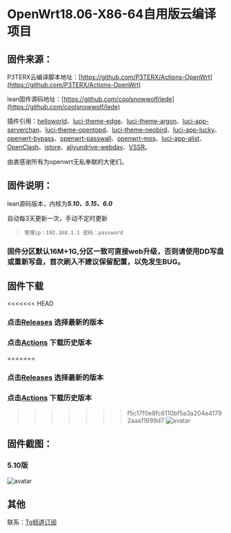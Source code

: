 # OpenWrt18.06-X86-64自用版云编译项目

## 固件来源：

P3TERX云编译脚本地址：[https://github.com/P3TERX/Actions-OpenWrt](https://github.com/P3TERX/Actions-OpenWrt)

lean固件源码地址：[https://github.com/coolsnowwolf/lede](https://github.com/coolsnowwolf/lede)

插件引用：[helloworld](https://github.com/fw876/helloworld.git)、[luci-theme-edge](https://github.com/garypang13/luci-theme-edge.git)、[luci-theme-argon](https://github.com/jerrykuku/luci-theme-argon.git)、[luci-app-serverchan](https://github.com/tty228/luci-app-serverchan.git)、[luci-theme-opentopd](https://github.com/sirpdboy/luci-theme-opentopd.git)、[luci-theme-neobird](https://github.com/thinktip/luci-theme-neobird.git)、[luci-app-lucky](https://github.com/sirpdboy/luci-app-lucky.git)、[openwrt-bypass](https://github.com/kiddin9/openwrt-bypass.git)、[openwrt-passwall](https://github.com/xiaorouji/openwrt-passwall.git)、[openwrt-mos](https://github.com/QiuSimons/openwrt-mos.git)、[luci-app-alist](https://github.com/sbwml/luci-app-alist.git)、[OpenClash](https://github.com/vernesong/OpenClash.git)、[istore](https://github.com/linkease/istore.git)、[aliyundrive-webdav](https://github.com/messense/aliyundrive-webdav)、[VSSR](https://github.com/jerrykuku/openwrt-package)。

由衷感谢所有为openwrt无私奉献的大佬们。

## 固件说明：

lean源码版本，内核为***5.10、5.15、6.0***

自动每3天更新一次，手动不定时更新

> `管理ip：192.168.1.1 密码：password`

### 固件分区默认16M+1G,分区一致可直接web升级，否则请使用DD写盘或重新写盘，首次刷入不建议保留配置，以免发生BUG。

## 固件下载
<<<<<<< HEAD
### 点击[Releases](https://github.com/ZiPenOk/ZiPen-OpenWRT/releases) 选择最新的版本
### 点击[Actions](https://github.com/ZiPenOk/ZiPen-OpenWRT/actions) 下载历史版本
=======
### 点击[Releases](https://github.com/ZiPenOk/openwrt-Exclusive/releases) 选择最新的版本
### 点击[Actions](https://github.com/ZiPenOk/openwrt-Exclusive/actions) 下载历史版本
>>>>>>> f5c17f0e8fc6110bf5a3a204e41792aaa11699d7
![avatar](https://raw.githubusercontent.com/firkerword/openwrt-Exclusive/main/boc/c.png)

## 固件截图：
### 5.10版
![avatar](https://raw.githubusercontent.com/firkerword/openwrt-Exclusive/main/boc/c.jpg)
## 其他
联系：[Tg频道订阅](https://t.me/zhinengchaoshenzhe)
